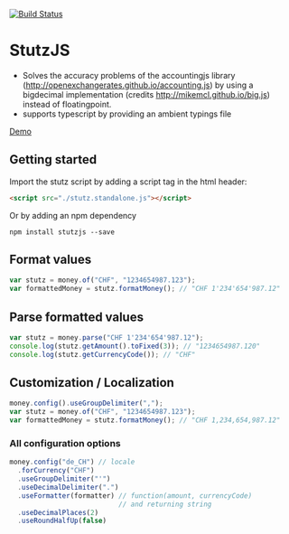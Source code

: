 [![Build Status](https://travis-ci.org/elekktrisch/stutzjs.svg?branch=master)](https://travis-ci.org/elekktrisch/stutzjs)

# StutzJS
* Solves the accuracy problems of the accountingjs library (http://openexchangerates.github.io/accounting.js) by using a bigdecimal implementation (credits http://mikemcl.github.io/big.js) instead of floatingpoint.
* supports typescript by providing an ambient typings file

[Demo](https://rawgit.com/elekktrisch/stutzjs/master/dist/index.html)

## Getting started
Import the stutz script by adding a script tag in the html header:
```html
<script src="./stutz.standalone.js"></script>
```       
Or by adding an npm dependency
```
npm install stutzjs --save
```

## Format values
```js                               
var stutz = money.of("CHF", "1234654987.123");
var formattedMoney = stutz.formatMoney(); // "CHF 1'234'654'987.12"
```

## Parse formatted values
```js
var stutz = money.parse("CHF 1'234'654'987.12");
console.log(stutz.getAmount().toFixed(3)); // "1234654987.120" 
console.log(stutz.getCurrencyCode()); // "CHF" 
```

## Customization / Localization
```js
money.config().useGroupDelimiter(",");
var stutz = money.of("CHF", "1234654987.123");
var formattedMoney = stutz.formatMoney(); // "CHF 1,234,654,987.12"
```

### All configuration options   
```js
money.config("de_CH") // locale
  .forCurrency("CHF")
  .useGroupDelimiter("'")
  .useDecimalDelimiter(".")
  .useFormatter(formatter) // function(amount, currencyCode) 
                           // and returning string
  .useDecimalPlaces(2)    
  .useRoundHalfUp(false)      
```
